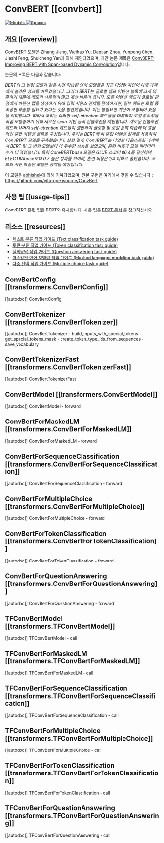 <!--Copyright 2020 The HuggingFace Team. All rights reserved.

Licensed under the Apache License, Version 2.0 (the "License"); you may not use this file except in compliance with
the License. You may obtain a copy of the License at

http://www.apache.org/licenses/LICENSE-2.0

Unless required by applicable law or agreed to in writing, software distributed under the License is distributed on
an "AS IS" BASIS, WITHOUT WARRANTIES OR CONDITIONS OF ANY KIND, either express or implied. See the License for the
specific language governing permissions and limitations under the License.

⚠️ Note that this file is in Markdown but contain specific syntax for our doc-builder (similar to MDX) that may not be
rendered properly in your Markdown viewer.

-->

# ConvBERT [[convbert]]

<div class="flex flex-wrap space-x-1">
<a href="https://huggingface.co/models?filter=convbert">
<img alt="Models" src="https://img.shields.io/badge/All_model_pages-convbert-blueviolet">
</a>
<a href="https://huggingface.co/spaces/docs-demos/conv-bert-base">
<img alt="Spaces" src="https://img.shields.io/badge/%F0%9F%A4%97%20Hugging%20Face-Spaces-blue">
</a>
</div>

## 개요 [[overview]]

ConvBERT 모델은 Zihang Jiang, Weihao Yu, Daquan Zhou, Yunpeng Chen, Jiashi Feng, Shuicheng Yan에 의해 제안되었으며, 제안 논문 제목은 [ConvBERT: Improving BERT with Span-based Dynamic Convolution](https://huggingface.co/papers/2008.02496)입니다.

논문의 초록은 다음과 같습니다:

*BERT와 그 변형 모델과 같은 사전 학습된 언어 모델들은 최근 다양한 자연어 이해 과제에서 놀라운 성과를 이루었습니다. 그러나 BERT는 글로벌 셀프 어텐션 블록에 크게 의존하기 때문에 메모리 사용량이 많고 계산 비용이 큽니다. 모든 어텐션 헤드가 글로벌 관점에서 어텐션 맵을 생성하기 위해 입력 시퀀스 전체를 탐색하지만, 일부 헤드는 로컬 종속성만 학습할 필요가 있다는 것을 발견했습니다. 이는 불필요한 계산이 포함되어 있음을 의미합니다. 따라서 우리는 이러한 self-attention 헤드들을 대체하여 로컬 종속성을 직접 모델링하기 위해 새로운 span 기반 동적 컨볼루션을 제안합니다. 새로운 컨볼루션 헤드와 나머지 self-attention 헤드들이 결합하여 글로벌 및 로컬 문맥 학습에 더 효율적인 혼합 어텐션 블록을 구성합니다. 우리는 BERT에 이 혼합 어텐션 설계를 적용하여 ConvBERT 모델을 구축했습니다. 실험 결과, ConvBERT는 다양한 다운스트림 과제에서 BERT 및 그 변형 모델보다 더 우수한 성능을 보였으며, 훈련 비용과 모델 파라미터 수가 더 적었습니다. 특히 ConvBERTbase 모델은 GLUE 스코어 86.4를 달성하여 ELECTRAbase보다 0.7 높은 성과를 보이며, 훈련 비용은 1/4 이하로 줄었습니다. 코드와 사전 학습된 모델은 공개될 예정입니다.*

이 모델은 [abhishek](https://huggingface.co/abhishek)에 의해 기여되었으며, 원본 구현은 여기에서 찾을 수 있습니다 : https://github.com/yitu-opensource/ConvBert



## 사용 팁 [[usage-tips]]
ConvBERT 훈련 팁은 BERT와 유사합니다. 사용 팁은 [BERT 문서](bert).를 참고하십시오.


## 리소스 [[resources]]

- [텍스트 분류 작업 가이드 (Text classification task guide)](../tasks/sequence_classification)
- [토큰 분류 작업 가이드 (Token classification task guide)](../tasks/token_classification)
- [질의응답 작업 가이드 (Question answering task guide)](../tasks/question_answering)
- [마스킹된 언어 모델링 작업 가이드 (Masked language modeling task guide)](../tasks/masked_language_modeling)
- [다중 선택 작업 가이드 (Multiple choice task guide)](../tasks/multiple_choice)

## ConvBertConfig [[transformers.ConvBertConfig]]

[[autodoc]] ConvBertConfig

## ConvBertTokenizer [[transformers.ConvBertTokenizer]]

[[autodoc]] ConvBertTokenizer
    - build_inputs_with_special_tokens
    - get_special_tokens_mask
    - create_token_type_ids_from_sequences
    - save_vocabulary

## ConvBertTokenizerFast [[transformers.ConvBertTokenizerFast]]

[[autodoc]] ConvBertTokenizerFast

<frameworkcontent>
<pt>

## ConvBertModel [[transformers.ConvBertModel]]

[[autodoc]] ConvBertModel
    - forward

## ConvBertForMaskedLM [[transformers.ConvBertForMaskedLM]]

[[autodoc]] ConvBertForMaskedLM
    - forward

## ConvBertForSequenceClassification [[transformers.ConvBertForSequenceClassification]]

[[autodoc]] ConvBertForSequenceClassification
    - forward

## ConvBertForMultipleChoice [[transformers.ConvBertForMultipleChoice]]

[[autodoc]] ConvBertForMultipleChoice
    - forward

## ConvBertForTokenClassification [[transformers.ConvBertForTokenClassification]]

[[autodoc]] ConvBertForTokenClassification
    - forward

## ConvBertForQuestionAnswering [[transformers.ConvBertForQuestionAnswering]]

[[autodoc]] ConvBertForQuestionAnswering
    - forward

</pt>
<tf>

## TFConvBertModel [[transformers.TFConvBertModel]]

[[autodoc]] TFConvBertModel
    - call

## TFConvBertForMaskedLM [[transformers.TFConvBertForMaskedLM]]

[[autodoc]] TFConvBertForMaskedLM 
    - call

## TFConvBertForSequenceClassification [[transformers.TFConvBertForSequenceClassification]]

[[autodoc]] TFConvBertForSequenceClassification
    - call

## TFConvBertForMultipleChoice [[transformers.TFConvBertForMultipleChoice]]

[[autodoc]] TFConvBertForMultipleChoice
    - call

## TFConvBertForTokenClassification [[transformers.TFConvBertForTokenClassification]]

[[autodoc]] TFConvBertForTokenClassification
    - call

## TFConvBertForQuestionAnswering [[transformers.TFConvBertForQuestionAnswering]]

[[autodoc]] TFConvBertForQuestionAnswering
    - call

</tf>
</frameworkcontent>
